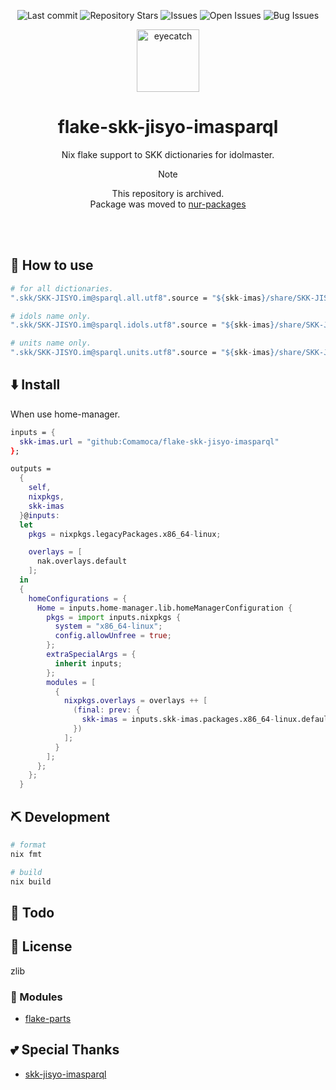 <div align="center">

![Last commit](https://img.shields.io/github/last-commit/Comamoca/flake-skk-jisyo-imasparql?style=flat-square)
![Repository Stars](https://img.shields.io/github/stars/Comamoca/flake-skk-jisyo-imasparql?style=flat-square)
![Issues](https://img.shields.io/github/issues/Comamoca/flake-skk-jisyo-imasparql?style=flat-square)
![Open Issues](https://img.shields.io/github/issues-raw/Comamoca/flake-skk-jisyo-imasparql?style=flat-square)
![Bug Issues](https://img.shields.io/github/issues/Comamoca/flake-skk-jisyo-imasparql/bug?style=flat-square)

<img src="https://emoji2svg.deno.dev/api/🦊" alt="eyecatch" height="100">

# flake-skk-jisyo-imasparql

Nix flake support to SKK dictionaries for idolmaster.

> [!NOTE]
> This repository is archived.  
> Package was moved to [nur-packages](https://github.com/Comamoca/nur-packages)

<br>
<br>


</div>

<div align="center">

</div>

## 🚀 How to use

```nix
# for all dictionaries.
".skk/SKK-JISYO.im@sparql.all.utf8".source = "${skk-imas}/share/SKK-JISYO.im@sparql.all.utf8"; 

# idols name only.
".skk/SKK-JISYO.im@sparql.idols.utf8".source = "${skk-imas}/share/SKK-JISYO.im@sparql.idols.utf8";

# units name only.
".skk/SKK-JISYO.im@sparql.units.utf8".source = "${skk-imas}/share/SKK-JISYO.im@sparql.units.utf8"; 
```

## ⬇️  Install

When use home-manager.

```nix
inputs = {
  skk-imas.url = "github:Comamoca/flake-skk-jisyo-imasparql"
};

outputs =
  {
    self,
    nixpkgs,
    skk-imas
  }@inputs:
  let
    pkgs = nixpkgs.legacyPackages.x86_64-linux;

    overlays = [
      nak.overlays.default
    ];
  in
  {
    homeConfigurations = {
      Home = inputs.home-manager.lib.homeManagerConfiguration {
        pkgs = import inputs.nixpkgs {
          system = "x86_64-linux";
          config.allowUnfree = true;
        };
        extraSpecialArgs = {
          inherit inputs;
        };
        modules = [
          {
            nixpkgs.overlays = overlays ++ [
              (final: prev: {
                skk-imas = inputs.skk-imas.packages.x86_64-linux.default;
              })
            ];
          }
        ];
      };
    };
  }
```

## ⛏️   Development

```sh
# format
nix fmt

# build
nix build
```
## 📝 Todo

## 📜 License

zlib

### 🧩 Modules

- [flake-parts](https://flake.parts/)

## 💕 Special Thanks

- [skk-jisyo-imasparql](https://github.com/banjun/skk-jisyo-imasparql)
